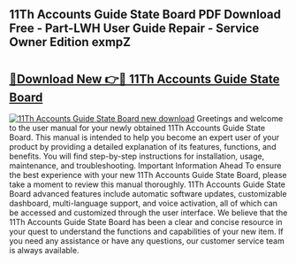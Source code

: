 ## 11Th Accounts Guide State Board PDF Download Free - Part-LWH User Guide Repair - Service Owner Edition exmpZ

# <h2><a href="http://bc47162.oget.top/?id=11Th+Accounts+Guide+State+Board">🔗Download New 👉🔴 11Th Accounts Guide State Board</a></h2>

[![11Th Accounts Guide State Board new download](https://i.imgur.com/5g1atiW.png)](http://bc47162.oget.top/?id=11Th+Accounts+Guide+State+Board)
Greetings and welcome to the user manual for your newly obtained 11Th Accounts Guide State Board. This manual is intended to help you become an expert user of your product by providing a detailed explanation of its features, functions, and benefits. You will find step-by-step instructions for installation, usage, maintenance, and troubleshooting. Important Information Ahead To ensure the best experience with your new 11Th Accounts Guide State Board, please take a moment to review this manual thoroughly. 11Th Accounts Guide State Board advanced features include automatic software updates, customizable dashboard, multi-language support, and voice activation, all of which can be accessed and customized through the user interface. We believe that the 11Th Accounts Guide State Board has been a clear and concise resource in your quest to understand the functions and capabilities of your new item. If you need any assistance or have any questions, our customer service team is always available.
